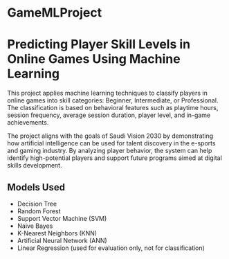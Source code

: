 # GameMLProject
# Predicting Player Skill Levels in Online Games Using Machine Learning

This project applies machine learning techniques to classify players in online games into skill categories: Beginner, Intermediate, or Professional. The classification is based on behavioral features such as playtime hours, session frequency, average session duration, player level, and in-game achievements.

The project aligns with the goals of Saudi Vision 2030 by demonstrating how artificial intelligence can be used for talent discovery in the e-sports and gaming industry. By analyzing player behavior, the system can help identify high-potential players and support future programs aimed at digital skills development.

## Models Used

- Decision Tree
- Random Forest
- Support Vector Machine (SVM)
- Naive Bayes
- K-Nearest Neighbors (KNN)
- Artificial Neural Network (ANN)
- Linear Regression (used for evaluation only, not for classification)


